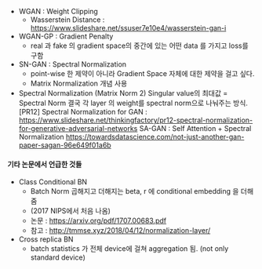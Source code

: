 * WGAN : Weight Clipping
    * Wasserstein Distance  : https://www.slideshare.net/ssuser7e10e4/wasserstein-gan-i
* WGAN-GP : Gradient Penalty
    * real 과 fake 의 gradient space의 중간에 있는 어떤 data 를 가지고 loss를 구함
* SN-GAN : Spectral Normalization
    * point-wise 한 제약이 아니라 Gradient Space 자체에 대한 제약을 걸고 싶다.
    * Matrix Normalization 개념 사용
* Spectral Normalization (Matrix Norm 2)
Singular value의 최대값 = Spectral Norm
결국 각 layer 의 weight를 spectral norm으로 나눠주는 방식.
[PR12] Spectral Normalization for GAN :
https://www.slideshare.net/thinkingfactory/pr12-spectral-normalization-for-generative-adversarial-networks
SA-GAN : Self Attention + Spectral Normalization
https://towardsdatascience.com/not-just-another-gan-paper-sagan-96e649f01a6b

#### 기타 논문에서 언급한 것들
* Class Conditional BN 
    * Batch Norm 곱해지고 더해지는  beta, r  에  conditional embedding 을 더해줌
    * (2017  NIPS에서 처음 나옴)
    * 논문 : https://arxiv.org/pdf/1707.00683.pdf
    * 참고 : http://tmmse.xyz/2018/04/12/normalization-layer/
* Cross replica BN
    * batch statistics 가 전체 device에 걸쳐 aggregation 됨. (not only standard device)
 
